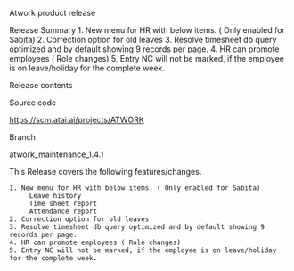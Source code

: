 Atwork product release

Release Summary
	1. New menu for HR with below items. ( Only enabled for Sabita)
	2. Correction option for old leaves
	3. Resolve timesheet db query optimized and by default showing 9 records per page.
	4. HR can promote employees ( Role changes)
	5. Entry NC will not be marked, if the employee is on leave/holiday for the complete week.
    

Release contents

Source code

https://scm.atai.ai/projects/ATWORK

Branch 

atwork_maintenance_1.4.1

This Release covers the following features/changes.

    1. New menu for HR with below items. ( Only enabled for Sabita)
		 Leave history
		 Time sheet report
		 Attendance report
	2. Correction option for old leaves
	3. Resolve timesheet db query optimized and by default showing 9 records per page.
	4. HR can promote employees ( Role changes)
	5. Entry NC will not be marked, if the employee is on leave/holiday for the complete week.
   
